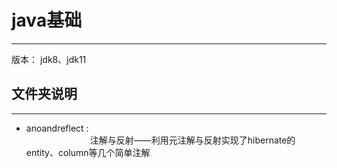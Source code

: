 # java基础
---
版本： jdk8、jdk11

## 文件夹说明
---
+ anoandreflect : 
 <br>&emsp;&emsp;&emsp;&emsp;&emsp;&emsp;&emsp;
 注解与反射——利用元注解与反射实现了hibernate的entity、column等几个简单注解
